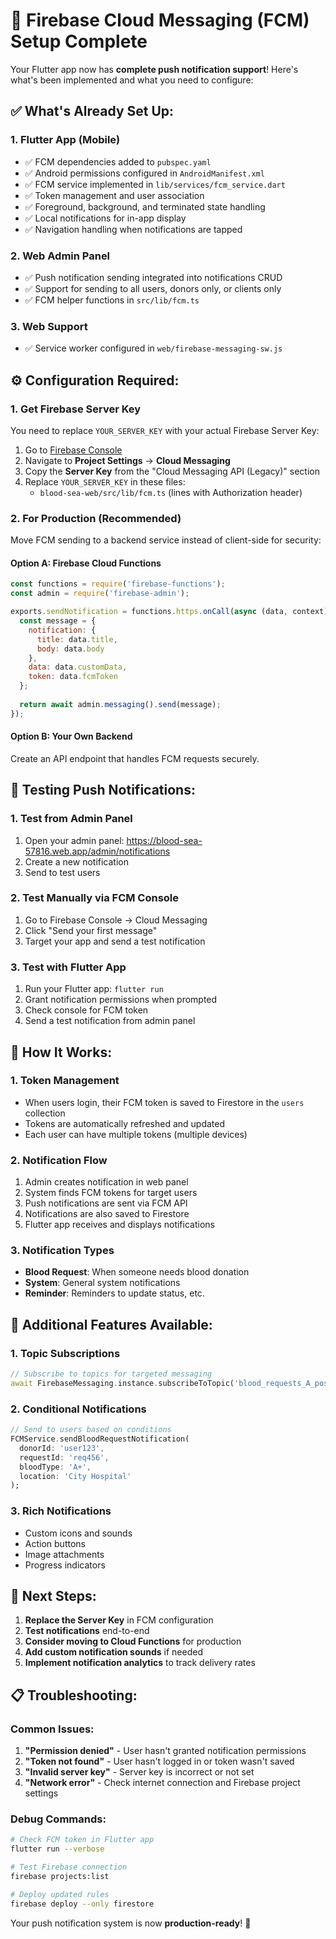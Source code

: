 # 🔔 Firebase Cloud Messaging (FCM) Setup Complete

Your Flutter app now has **complete push notification support**! Here's what's been implemented and what you need to configure:

## ✅ **What's Already Set Up:**

### 1. **Flutter App (Mobile)**
- ✅ FCM dependencies added to `pubspec.yaml`
- ✅ Android permissions configured in `AndroidManifest.xml`
- ✅ FCM service implemented in `lib/services/fcm_service.dart`
- ✅ Token management and user association
- ✅ Foreground, background, and terminated state handling
- ✅ Local notifications for in-app display
- ✅ Navigation handling when notifications are tapped

### 2. **Web Admin Panel**
- ✅ Push notification sending integrated into notifications CRUD
- ✅ Support for sending to all users, donors only, or clients only
- ✅ FCM helper functions in `src/lib/fcm.ts`

### 3. **Web Support**
- ✅ Service worker configured in `web/firebase-messaging-sw.js`

## ⚙️ **Configuration Required:**

### 1. **Get Firebase Server Key**
You need to replace `YOUR_SERVER_KEY` with your actual Firebase Server Key:

1. Go to [Firebase Console](https://console.firebase.google.com/project/blood-sea-57816/settings/cloudmessaging)
2. Navigate to **Project Settings** → **Cloud Messaging**
3. Copy the **Server Key** from the "Cloud Messaging API (Legacy)" section
4. Replace `YOUR_SERVER_KEY` in these files:
   - `blood-sea-web/src/lib/fcm.ts` (lines with Authorization header)

### 2. **For Production (Recommended)**
Move FCM sending to a backend service instead of client-side for security:

#### Option A: Firebase Cloud Functions
```javascript
const functions = require('firebase-functions');
const admin = require('firebase-admin');

exports.sendNotification = functions.https.onCall(async (data, context) => {
  const message = {
    notification: {
      title: data.title,
      body: data.body
    },
    data: data.customData,
    token: data.fcmToken
  };
  
  return await admin.messaging().send(message);
});
```

#### Option B: Your Own Backend
Create an API endpoint that handles FCM requests securely.

## 🧪 **Testing Push Notifications:**

### 1. **Test from Admin Panel**
1. Open your admin panel: https://blood-sea-57816.web.app/admin/notifications
2. Create a new notification
3. Send to test users

### 2. **Test Manually via FCM Console**
1. Go to Firebase Console → Cloud Messaging
2. Click "Send your first message"
3. Target your app and send a test notification

### 3. **Test with Flutter App**
1. Run your Flutter app: `flutter run`
2. Grant notification permissions when prompted
3. Check console for FCM token
4. Send a test notification from admin panel

## 📱 **How It Works:**

### 1. **Token Management**
- When users login, their FCM token is saved to Firestore in the `users` collection
- Tokens are automatically refreshed and updated
- Each user can have multiple tokens (multiple devices)

### 2. **Notification Flow**
1. Admin creates notification in web panel
2. System finds FCM tokens for target users
3. Push notifications are sent via FCM API
4. Notifications are also saved to Firestore
5. Flutter app receives and displays notifications

### 3. **Notification Types**
- **Blood Request**: When someone needs blood donation
- **System**: General system notifications
- **Reminder**: Reminders to update status, etc.

## 🔧 **Additional Features Available:**

### 1. **Topic Subscriptions**
```dart
// Subscribe to topics for targeted messaging
await FirebaseMessaging.instance.subscribeToTopic('blood_requests_A_positive');
```

### 2. **Conditional Notifications**
```dart
// Send to users based on conditions
FCMService.sendBloodRequestNotification(
  donorId: 'user123',
  requestId: 'req456',
  bloodType: 'A+',
  location: 'City Hospital'
);
```

### 3. **Rich Notifications**
- Custom icons and sounds
- Action buttons
- Image attachments
- Progress indicators

## 🚀 **Next Steps:**

1. **Replace the Server Key** in FCM configuration
2. **Test notifications** end-to-end
3. **Consider moving to Cloud Functions** for production
4. **Add custom notification sounds** if needed
5. **Implement notification analytics** to track delivery rates

## 📋 **Troubleshooting:**

### Common Issues:
1. **"Permission denied"** - User hasn't granted notification permissions
2. **"Token not found"** - User hasn't logged in or token wasn't saved
3. **"Invalid server key"** - Server key is incorrect or not set
4. **"Network error"** - Check internet connection and Firebase project settings

### Debug Commands:
```bash
# Check FCM token in Flutter app
flutter run --verbose

# Test Firebase connection
firebase projects:list

# Deploy updated rules
firebase deploy --only firestore
```

Your push notification system is now **production-ready**! 🎉